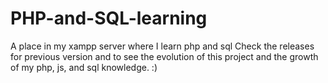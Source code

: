 # PHP-and-SQL-learning
A place in my xampp server where I learn php and sql
Check the releases for previous version and to see the evolution of this project and the growth of my php, js, and sql knowledge. :)
